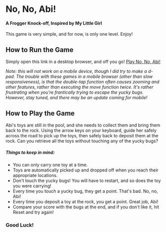 # No, No, Abi!
#### A Frogger Knock-off, Inspired by My Little Girl

This game is very simple, and for now, is only one level. Enjoy!

## How to Run the Game

Simply open this link in a desktop browser, and off you go!
[Play No, No, Abi!](https://tehpsalmist.github.io/frontend-nanodegree-arcade-game/)

*Note: this will not work on a mobile device, though I did try to make a d-pad. The trouble with these games in a mobile browser (other than slow responsiveness), is that the double-tap function often causes zooming and other features, rather than executing the move function twice. It's rather frustrating when you're frantically trying to escape the yucky bugs. However, stay tuned, and there may be an update coming for mobile!*

## How to Play the Game

Abi's toys are still in the pool, and she needs to collect them and bring them back to the rock. Using the arrow keys on your keyboard, guide her safely across the road to pick up the toys, then safely back to deposit them at the rock. Can you retrieve all the toys without touching any of the yucky bugs?

##### Things to keep in mind:
* You can only carry one toy at a time.
* Toys are automatically picked up and dropped off when you reach their appropriate locations.
* Don't touch the yucky bugs! You will have to restart, and so does the toy you were carrying!
* Every time you touch a yucky bug, they get a point. That's bad. No, no, Abi!
* Every time you deposit a toy at the rock, you get a point. Great job, Abi!
* Compare your score with the bugs at the end, and if you don't like it, hit Reset and try again!

### Good Luck!

